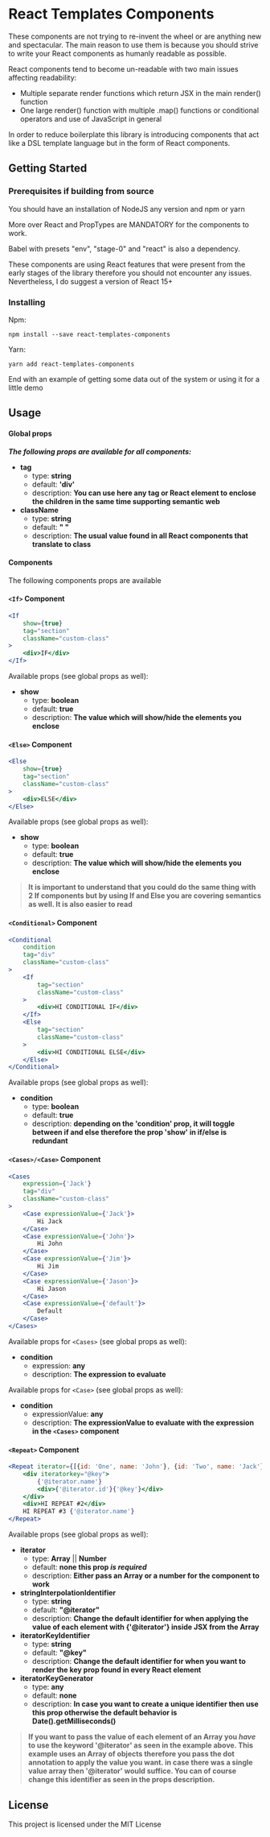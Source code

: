 # React Templates Components

These components are not trying to re-invent the wheel or are anything new and spectacular. The main reason to use them 
is because you should strive to write your React components as humanly readable as possible.

React components tend to become un-readable with two main issues affecting readability:

* Multiple separate render functions which return JSX in the main render() function
* One large render() function with multiple .map() functions or conditional operators and use of JavaScript in general

In order to reduce boilerplate this library is introducing components that act like a DSL template language but in the 
form of React components.

## Getting Started



### Prerequisites if building from source

You should have an installation of NodeJS any version and npm or yarn

More over React and PropTypes are MANDATORY for the components to work.

Babel with presets "env", "stage-0" and "react" is also a dependency.

These components are using React features that were present from the early stages of the library therefore you should not
encounter any issues. Nevertheless, I do suggest a version of React 15+

### Installing

Npm:
```
npm install --save react-templates-components
```

Yarn: 
```
yarn add react-templates-components
```

End with an example of getting some data out of the system or using it for a little demo

## Usage


#### Global props
**_The following props are available for all components:_**

* **tag**
  * type: **string**
  * default: **'div'**
  * description: **You can use here any tag or React element to enclose the children in the same time supporting semantic web**
* **className**
  * type: **string**
  * default: **" "**
  * description: **The usual value found in all React components that translate to class**

#### Components
The following components props are available

#### ```<If>``` Component 

```jsx
<If
    show={true}
    tag="section"
    className="custom-class"
>
    <div>IF</div>
</If>
```

Available props (see global props as well):
* **show**
  * type: **boolean**
  * default: **true**
  * description: **The value which will show/hide the elements you enclose**

  
#### ```<Else>``` Component 

```jsx
<Else
    show={true}
    tag="section"
    className="custom-class"
>
    <div>ELSE</div>
</Else>
```

Available props (see global props as well):
* **show**
  * type: **boolean**
  * default: **true**
  * description: **The value which will show/hide the elements you enclose**
  
> **It is important to understand that you could do the same thing with 2 If components but by using If and Else you
    are covering semantics as well. It is also easier to read**

#### ```<Conditional>``` Component 

```jsx
<Conditional
    condition
    tag="div"
    className="custom-class"
>
    <If
        tag="section"
        className="custom-class"
    >
        <div>HI CONDITIONAL IF</div>
    </If>
    <Else
        tag="section"
        className="custom-class"
    >
        <div>HI CONDITIONAL ELSE</div>
    </Else>
</Conditional>
```

Available props (see global props as well):
* **condition**
  * type: **boolean**
  * default: **true**
  * description: **depending on the 'condition' prop, it will toggle between if and else therefore the prop 'show' in if/else is
   redundant**

#### ```<Cases>/<Case>``` Component 

```jsx
<Cases
    expression={'Jack'}
    tag="div"
    className="custom-class"
>
    <Case expressionValue={'Jack'}>
        Hi Jack
    </Case>
    <Case expressionValue={'John'}>
        Hi John
    </Case>
    <Case expressionValue={'Jim'}>
        Hi Jim 
    </Case>
    <Case expressionValue={'Jason'}>
        Hi Jason
    </Case>
    <Case expressionValue={'default'}>
        Default
    </Case>
</Cases>
```

Available props for ```<Cases>``` (see global props as well):
* **condition**
  * expression: **any**
  * description: **The expression to evaluate**
  
Available props for ```<Case>``` (see global props as well):
* **condition**
  * expressionValue: **any**
  * description: **The expressionValue to evaluate with the expression in the ```<Cases>``` component**


#### ```<Repeat>``` Component 

```jsx
<Repeat iterator={[{id: 'One', name: 'John'}, {id: 'Two', name: 'Jack'}, {id: 'Three', name: 'Jim'}]}>
    <div iteratorkey="@key">
        {'@iterator.name'}
        <div>{'@iterator.id'}{'@key'}</div>
    </div>
    <div>HI REPEAT #2</div>
    HI REPEAT #3 {'@iterator.name'}
</Repeat>
```

Available props (see global props as well):
* **iterator**
  * type: **Array** || **Number**
  * default: **none this prop _is required_**
  * description: **Either pass an Array or a number for the component to work**
* **stringInterpolationIdentifier**
  * type: **string**
  * default: **"@iterator"**
  * description: **Change the default identifier for when applying the value of each element with {'@iterator'} inside JSX from the Array**
* **iteratorKeyIdentifier**
  * type: **string**
  * default: **"@key"**
  * description: **Change the default identifier for when you want to render the key prop found in every React element**
* **iteratorKeyGenerator**
  * type: **any**
  * default: **none**
  * description: **In case you want to create a unique identifier then use this prop otherwise the default behavior is Date().getMilliseconds()**  
  
> **If you want to pass the value of each element of an Array you _have_ to use the keyword '@iterator' as seen in the example above.
 This example uses an Array of objects therefore you pass the dot annotation to apply the value you want. in case there was 
 a single value array then '@iterator' would suffice. You can of course change this identifier as seen in the props description.**

## License

This project is licensed under the MIT License


